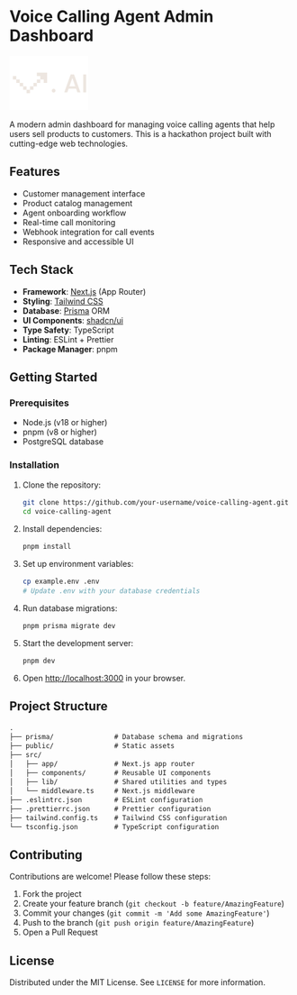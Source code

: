 # Voice Calling Agent Admin Dashboard

![Project Logo](public/logo.svg)

A modern admin dashboard for managing voice calling agents that help users sell products to customers. This is a hackathon project built with cutting-edge web technologies.

## Features

- Customer management interface
- Product catalog management
- Agent onboarding workflow
- Real-time call monitoring
- Webhook integration for call events
- Responsive and accessible UI

## Tech Stack

- **Framework**: [Next.js](https://nextjs.org/) (App Router)
- **Styling**: [Tailwind CSS](https://tailwindcss.com/)
- **Database**: [Prisma](https://www.prisma.io/) ORM
- **UI Components**: [shadcn/ui](https://ui.shadcn.com/)
- **Type Safety**: TypeScript
- **Linting**: ESLint + Prettier
- **Package Manager**: pnpm

## Getting Started

### Prerequisites

- Node.js (v18 or higher)
- pnpm (v8 or higher)
- PostgreSQL database

### Installation

1. Clone the repository:

   ```bash
   git clone https://github.com/your-username/voice-calling-agent.git
   cd voice-calling-agent
   ```

2. Install dependencies:

   ```bash
   pnpm install
   ```

3. Set up environment variables:

   ```bash
   cp example.env .env
   # Update .env with your database credentials
   ```

4. Run database migrations:

   ```bash
   pnpm prisma migrate dev
   ```

5. Start the development server:

   ```bash
   pnpm dev
   ```

6. Open [http://localhost:3000](http://localhost:3000) in your browser.

## Project Structure

```
.
├── prisma/               # Database schema and migrations
├── public/               # Static assets
├── src/
│   ├── app/              # Next.js app router
│   ├── components/       # Reusable UI components
│   ├── lib/              # Shared utilities and types
│   └── middleware.ts     # Next.js middleware
├── .eslintrc.json        # ESLint configuration
├── .prettierrc.json      # Prettier configuration
├── tailwind.config.ts    # Tailwind CSS configuration
└── tsconfig.json         # TypeScript configuration
```

## Contributing

Contributions are welcome! Please follow these steps:

1. Fork the project
2. Create your feature branch (`git checkout -b feature/AmazingFeature`)
3. Commit your changes (`git commit -m 'Add some AmazingFeature'`)
4. Push to the branch (`git push origin feature/AmazingFeature`)
5. Open a Pull Request

## License

Distributed under the MIT License. See `LICENSE` for more information.

